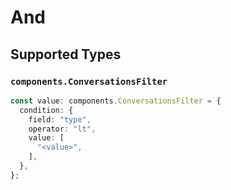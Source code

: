 # And


## Supported Types

### `components.ConversationsFilter`

```typescript
const value: components.ConversationsFilter = {
  condition: {
    field: "type",
    operator: "lt",
    value: [
      "<value>",
    ],
  },
};
```

